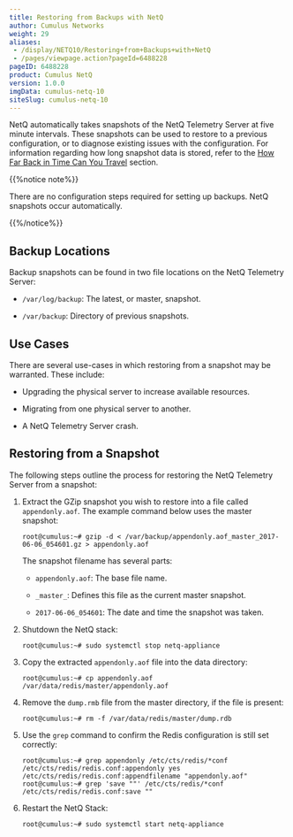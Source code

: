 ```yaml
---
title: Restoring from Backups with NetQ
author: Cumulus Networks
weight: 29
aliases:
 - /display/NETQ10/Restoring+from+Backups+with+NetQ
 - /pages/viewpage.action?pageId=6488228
pageID: 6488228
product: Cumulus NetQ
version: 1.0.0
imgData: cumulus-netq-10
siteSlug: cumulus-netq-10
---
```

NetQ automatically takes snapshots of the NetQ Telemetry Server at five
minute intervals. These snapshots can be used to restore to a previous
configuration, or to diagnose existing issues with the configuration.
For information regarding how long snapshot data is stored, refer to the
[How Far Back in Time Can You
Travel](https://docs.cumulusnetworks.com/display/NETQ/Performing+Network+Diagnostics#PerformingNetworkDiagnostics-matrixHowFarBackinTimeCanYouTravel?)
section.

{{%notice note%}}

There are no configuration steps required for setting up backups. NetQ
snapshots occur automatically.

{{%/notice%}}

## <span>Backup Locations</span>

Backup snapshots can be found in two file locations on the NetQ
Telemetry Server:

  - `/var/log/backup`: The latest, or master, snapshot.

  - `/var/backup`: Directory of previous snapshots.

## <span>Use Cases</span>

There are several use-cases in which restoring from a snapshot may be
warranted. These include:

  - Upgrading the physical server to increase available resources.

  - Migrating from one physical server to another.

  - A NetQ Telemetry Server crash.

## <span>Restoring from a Snapshot</span>

The following steps outline the process for restoring the NetQ Telemetry
Server from a snapshot:

1.  Extract the GZip snapshot you wish to restore into a file called
    `appendonly.aof`. The example command below uses the master
    snapshot:
    
        root@cumulus:~# gzip -d < /var/backup/appendonly.aof_master_2017-06-06_054601.gz > appendonly.aof
    
    The snapshot filename has several parts:
    
      - `appendonly.aof`: The base file name.
    
      - `_master_`: Defines this file as the current master snapshot.
    
      - `2017-06-06_054601`: The date and time the snapshot was taken.

2.  Shutdown the NetQ stack:
    
        root@cumulus:~# sudo systemctl stop netq-appliance

3.  Copy the extracted `appendonly.aof` file into the data directory:
    
        root@cumulus:~# cp appendonly.aof /var/data/redis/master/appendonly.aof

4.  Remove the `dump.rmb` file from the master directory, if the file is
    present:
    
        root@cumulus:~# rm -f /var/data/redis/master/dump.rdb

5.  Use the `grep` command to confirm the Redis configuration is still
    set correctly:
    
        root@cumulus:~# grep appendonly /etc/cts/redis/*conf
        /etc/cts/redis/redis.conf:appendonly yes
        /etc/cts/redis/redis.conf:appendfilename "appendonly.aof"
        root@cumulus:~# grep 'save ""' /etc/cts/redis/*conf
        /etc/cts/redis/redis.conf:save ""

6.  Restart the NetQ Stack:
    
        root@cumulus:~# sudo systemctl start netq-appliance

<article id="html-search-results" class="ht-content" style="display: none;">

</article>

<footer id="ht-footer">

</footer>

<script src="js/lunr.js"></script>

<script src="js/lunr-extras.js"></script>

<script src="assets/js/scroll-search.js"></script>
